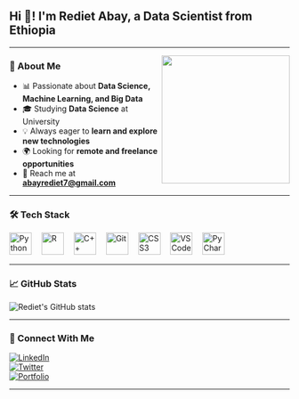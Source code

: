 
 <h2 align="left">Hi 👋! I'm Rediet Abay, a Data Scientist from Ethiopia</h2>

---

<img align="right" height="230" src="https://img.freepik.com/free-photo/industrial-designer-digital-art_23-2151585315.jpg?semt=ais_hybrid" />

### 🚀 About Me
- 📊 Passionate about **Data Science, Machine Learning, and Big Data**
- 🎓 Studying **Data Science** at University
- 💡 Always eager to **learn and explore new technologies**
- 🌍 Looking for **remote and freelance opportunities**
- 📩 Reach me at **abayrediet7@gmail.com**

---

### 🛠 Tech Stack
<div align="left">
  <img src="https://cdn.jsdelivr.net/gh/devicons/devicon/icons/python/python-original.svg" height="40" alt="Python" />
  <img width="10" />
  <img src="https://cdn.jsdelivr.net/gh/devicons/devicon/icons/r/r-original.svg" height="40" alt="R" />
  <img width="10" />
  <img src="https://cdn.jsdelivr.net/gh/devicons/devicon/icons/cplusplus/cplusplus-original.svg" height="40" alt="C++" />
  <img width="10" />
  <img src="https://cdn.jsdelivr.net/gh/devicons/devicon/icons/git/git-original.svg" height="40" alt="Git" />
  <img width="10" />
  <img src="https://cdn.jsdelivr.net/gh/devicons/devicon/icons/css3/css3-original.svg" height="40" alt="CSS3" />
  <img width="10" />
  <img src="https://cdn.jsdelivr.net/gh/devicons/devicon/icons/vscode/vscode-original.svg" height="40" alt="VS Code" />
  <img width="10" />
  <img src="https://cdn.jsdelivr.net/gh/devicons/devicon/icons/pycharm/pycharm-original.svg" height="40" alt="PyCharm" />
</div>

---
### 📈 GitHub Stats  
![Rediet's GitHub stats](https://github-readme-stats.vercel.app/api?username=Redietabay&show_icons=true&theme=radical)

---

### 🔗 Connect With Me
[![LinkedIn](https://img.shields.io/badge/LinkedIn-blue?style=for-the-badge&logo=linkedin)](https://linkedin.com/in/yourprofile)  
[![Twitter](https://img.shields.io/badge/Twitter-blue?style=for-the-badge&logo=twitter)](https://twitter.com/yourprofile)  
[![Portfolio](https://img.shields.io/badge/Portfolio-green?style=for-the-badge&logo=google-chrome)](https://your-portfolio.com)

---

